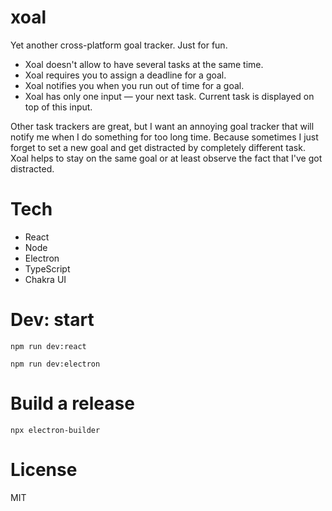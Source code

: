 # xoal

Yet another cross-platform goal tracker. Just for fun.

* Xoal doesn't allow to have several tasks at the same time.
* Xoal requires you to assign a deadline for a goal.
* Xoal notifies you when you run out of time for a goal.
* Xoal has only one input — your next task. Current task is displayed on top of this input.

Other task trackers are great, but I want an annoying goal tracker that will notify me when I do
something for too long time. Because sometimes I just forget to set a new goal and get distracted by
completely different task. Xoal helps to stay on the same goal or at least observe the fact that
I've got distracted.

# Tech

* React
* Node
* Electron
* TypeScript
* Chakra UI

# Dev: start

```
npm run dev:react
```

```
npm run dev:electron
```

# Build a release

```
npx electron-builder
```

# License

MIT
